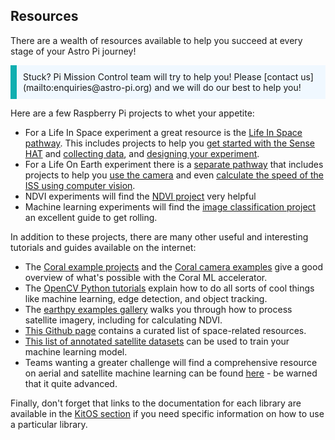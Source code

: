 ## Resources

There are a wealth of resources available to help you succeed at every stage of your Astro Pi journey! 

<p style="border-left: solid; border-width:10px; border-color: #0faeb0; background-color: aliceblue; padding: 10px;">
Stuck? Pi Mission Control team will try to help you! Please [contact us](mailto:enquiries@astro-pi.org) and we will do our best to help you!
</p>

Here are a few Raspberry Pi projects to whet your appetite:

- For a Life In Space experiment a great resource is the [Life In Space pathway](https://projects.raspberrypi.org/en/pathways/life-in-space). This includes projects to help you [get started with the Sense HAT](https://projects.raspberrypi.org/en/projects/getting-started-with-the-sense-hat/3) and [collecting data](https://projects.raspberrypi.org/en/projects/sense-hat-data-logger/4), and [designing your experiment](https://projects.raspberrypi.org/en/projects/experiment-design/3).
- For a Life On Earth experiment there is a [separate pathway](https://projects.raspberrypi.org/en/pathways/life-on-earth) that includes projects to help you [use the camera](https://projects.raspberrypi.org/en/projects/getting-started-with-picamera/6) and even [calculate the speed of the ISS using computer vision](https://projects.raspberrypi.org/en/projects/astropi-iss-speed/5).
- NDVI experiments will find the [NDVI project](https://projects.raspberrypi.org/en/projects/astropi-ndvi) very helpful
- Machine learning experiments will find the [image classification project](https://projects.raspberrypi.org/en/projects/image-id-coral) an excellent guide to get rolling.

In addition to these projects, there are many other useful and interesting tutorials and guides available on the internet:

- The [Coral example projects](https://coral.ai/examples/) and the [Coral camera examples](https://github.com/google-coral/examples-camera) give a good overview of what's possible with the Coral ML accelerator.
- The [OpenCV Python tutorials](https://docs.opencv.org/4.x/d6/d00/tutorial_py_root.html) explain how to do all sorts of cool things like machine learning, edge detection, and object tracking.
- The [earthpy examples gallery](https://earthpy.readthedocs.io/en/latest/gallery_vignettes/index.html) walks you through how to process satellite imagery, including for calculating NDVI.
- [This Github page](https://github.com/orbitalindex/awesome-space) contains a curated list of space-related resources.
- [This list of annotated satellite datasets](https://github.com/Seyed-Ali-Ahmadi/Awesome_Satellite_Benchmark_Datasets) can be used to train your machine learning model.
- Teams wanting a greater challenge will find a comprehensive resource on aerial and satellite machine learning can be found [here](https://github.com/robmarkcole/satellite-image-deep-learning#datasets) - be warned that it quite advanced.

Finally, don't forget that links to the documentation for each library are available in the [KitOS section](2) if you need specific information on how to use a particular library.

